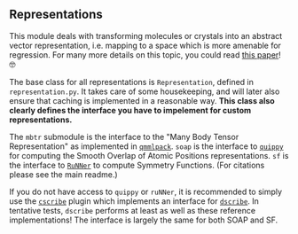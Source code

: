 ## Representations

This module deals with transforming molecules or crystals into an abstract vector representation, i.e. mapping to a space which is more amenable for regression. For many more details on this topic, you could read [this paper]( marcel.science/repbench )! 🤓

The base class for all representations is `Representation`, defined in `representation.py`. It takes care of some housekeeping, and will later also ensure that caching is implemented in a reasonable way. **This class also clearly defines the interface you have to impelement for custom representations.**

The `mbtr` submodule is the interface to the "Many Body Tensor Representation" as implemented in [`qmmlpack`](https://gitlab.com/qmml/qmmlpack/-/tree/development). `soap` is the interface to [`quippy`](https://libatoms.github.io/QUIP/quippy.html) for computing the Smooth Overlap of Atomic Positions representations. `sf` is the interface to [`RuNNer`](https://gitlab.com/TheochemGoettingen/RuNNer) to compute Symmetry Functions. (For citations please see the main readme.)

If you do not have access to `quippy` or `ruNNer`, it is recommended to simply use the [`cscribe`](https://github.com/sirmarcel/cscribe) plugin which implements an interface for [`dscribe`](https://github.com/SINGROUP/dscribe). In tentative tests, `dscribe` performs at least as well as these reference implementations! The interface is largely the same for both SOAP and SF.